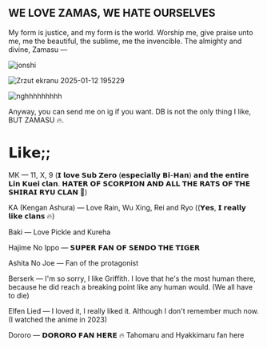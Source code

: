 ## WE LOVE ZAMAS, WE HATE OURSELVES 

My form is justice, and my form is the world. Worship me, give praise unto me, me the beautiful, the sublime, me the invencible. The almighty and divine, Zamasu —

![jonshi](https://pa1.aminoapps.com/7614/853856b9477aec4617308edd909da31ecfea29b4r1-268-160_hq.gif)

![Zrzut ekranu 2025-01-12 195229](https://www.icegif.com/wp-content/uploads/2024/03/zamasu-icegif-1.gif)

![nghhhhhhhhh](https://www.gifcen.com/wp-content/uploads/2024/03/zamasu-gif-4.gif)

Anyway, you can send me on ig if you want. DB is not the only thing I like, BUT ZAMASU 🔥. 

# 𝗟𝗶𝗸𝗲;;
MK — 11, X, 9 (𝗜 𝗹𝗼𝘃𝗲 𝗦𝘂𝗯 𝗭𝗲𝗿𝗼 (𝗲𝘀𝗽𝗲𝗰𝗶𝗮𝗹𝗹𝘆 𝗕𝗶-𝗛𝗮𝗻) 𝗮𝗻𝗱 𝘁𝗵𝗲 𝗲𝗻𝘁𝗶𝗿𝗲 𝗟𝗶𝗻 𝗞𝘂𝗲𝗶 𝗰𝗹𝗮𝗻. 𝗛𝗔𝗧𝗘𝗥 𝗢𝗙 𝗦𝗖𝗢𝗥𝗣𝗜𝗢𝗡 𝗔𝗡𝗗 𝗔𝗟𝗟 𝗧𝗛𝗘 𝗥𝗔𝗧𝗦 𝗢𝗙 𝗧𝗛𝗘 𝗦𝗛𝗜𝗥𝗔𝗜 𝗥𝗬𝗨 𝗖𝗟𝗔𝗡 🧊)

KA (Kengan Ashura) — Love Rain, Wu Xing, Rei and Ryo ((𝗬𝗲𝘀, 𝗜 𝗿𝗲𝗮𝗹𝗹𝘆 𝗹𝗶𝗸𝗲 𝗰𝗹𝗮𝗻𝘀 🔥)

Baki — Love Pickle and Kureha

Hajime No Ippo — 𝗦𝗨𝗣𝗘𝗥 𝗙𝗔𝗡 𝗢𝗙 𝗦𝗘𝗡𝗗𝗢 𝗧𝗛𝗘 𝗧𝗜𝗚𝗘𝗥 

Ashita No Joe — Fan of the protagonist

Berserk — I'm so sorry, I like Griffith. I love that he's the most human there, because he did reach a breaking point like any human would. (We all have to die)

Elfen Lied — I loved it, I really liked it. Although I don't remember much now. (I watched the anime in 2023)

Dororo — 𝗗𝗢𝗥𝗢𝗥𝗢 𝗙𝗔𝗡 𝗛𝗘𝗥𝗘 🔥 Tahomaru and Hyakkimaru fan here


